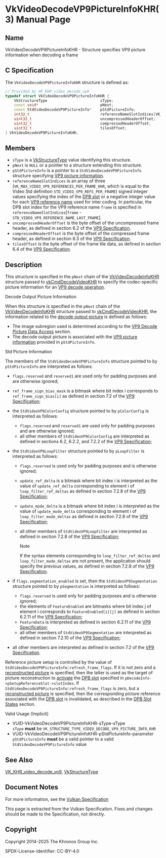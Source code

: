 # VkVideoDecodeVP9PictureInfoKHR(3) Manual Page

## Name

VkVideoDecodeVP9PictureInfoKHR - Structure specifies VP9 picture information when decoding a frame



## [](#_c_specification)C Specification

The `VkVideoDecodeVP9PictureInfoKHR` structure is defined as:

```c++
// Provided by VK_KHR_video_decode_vp9
typedef struct VkVideoDecodeVP9PictureInfoKHR {
    VkStructureType                        sType;
    const void*                            pNext;
    const StdVideoDecodeVP9PictureInfo*    pStdPictureInfo;
    int32_t                                referenceNameSlotIndices[VK_MAX_VIDEO_VP9_REFERENCES_PER_FRAME_KHR];
    uint32_t                               uncompressedHeaderOffset;
    uint32_t                               compressedHeaderOffset;
    uint32_t                               tilesOffset;
} VkVideoDecodeVP9PictureInfoKHR;
```

## [](#_members)Members

- `sType` is a [VkStructureType](https://registry.khronos.org/vulkan/specs/latest/man/html/VkStructureType.html) value identifying this structure.
- `pNext` is `NULL` or a pointer to a structure extending this structure.
- `pStdPictureInfo` is a pointer to a `StdVideoDecodeVP9PictureInfo` structure specifying [VP9 picture information](https://registry.khronos.org/vulkan/specs/latest/html/vkspec.html#decode-vp9-picture-info).
- `referenceNameSlotIndices` is an array of three (`VK_MAX_VIDEO_VP9_REFERENCES_PER_FRAME_KHR`, which is equal to the Video Std definition `STD_VIDEO_VP9_REFS_PER_FRAME`) signed integer values specifying the index of the [DPB slot](https://registry.khronos.org/vulkan/specs/latest/html/vkspec.html#dpb-slot) or a negative integer value for each [VP9 reference name](https://registry.khronos.org/vulkan/specs/latest/html/vkspec.html#decode-vp9-reference-names) used for inter coding. In particular, the DPB slot index for the VP9 reference name `frame` is specified in `referenceNameSlotIndices`\[`frame` - `STD_VIDEO_VP9_REFERENCE_NAME_LAST_FRAME`].
- `uncompressedHeaderOffset` is the byte offset of the uncompressed frame header, as defined in section 6.2 of the [VP9 Specification](https://registry.khronos.org/vulkan/specs/latest/html/vkspec.html#google-vp9).
- `compressedHeaderOffset` is the byte offset of the compressed frame header, as defined in section 6.3 of the [VP9 Specification](https://registry.khronos.org/vulkan/specs/latest/html/vkspec.html#google-vp9).
- `tilesOffset` is the byte offset of the frame tile data, as defined in section 6.4 of the [VP9 Specification](https://registry.khronos.org/vulkan/specs/latest/html/vkspec.html#google-vp9).

## [](#_description)Description

This structure is specified in the `pNext` chain of the [VkVideoDecodeInfoKHR](https://registry.khronos.org/vulkan/specs/latest/man/html/VkVideoDecodeInfoKHR.html) structure passed to [vkCmdDecodeVideoKHR](https://registry.khronos.org/vulkan/specs/latest/man/html/vkCmdDecodeVideoKHR.html) to specify the codec-specific picture information for an [VP9 decode operation](https://registry.khronos.org/vulkan/specs/latest/html/vkspec.html#decode-vp9).

Decode Output Picture Information

When this structure is specified in the `pNext` chain of the [VkVideoDecodeInfoKHR](https://registry.khronos.org/vulkan/specs/latest/man/html/VkVideoDecodeInfoKHR.html) structure passed to [vkCmdDecodeVideoKHR](https://registry.khronos.org/vulkan/specs/latest/man/html/vkCmdDecodeVideoKHR.html), the information related to the [decode output picture](https://registry.khronos.org/vulkan/specs/latest/html/vkspec.html#decode-output-picture-info) is defined as follows:

- The image subregion used is determined according to the [VP9 Decode Picture Data Access](https://registry.khronos.org/vulkan/specs/latest/html/vkspec.html#decode-vp9-picture-data-access) section.
- The decode output picture is associated with the [VP9 picture information](https://registry.khronos.org/vulkan/specs/latest/html/vkspec.html#decode-vp9-picture-info) provided in `pStdPictureInfo`.

Std Picture Information

The members of the `StdVideoDecodeVP9PictureInfo` structure pointed to by `pStdPictureInfo` are interpreted as follows:

- `flags.reserved` and `reserved1` are used only for padding purposes and are otherwise ignored;
- `ref_frame_sign_bias_mask` is a bitmask where bit index i corresponds to `ref_frame_sign_bias[i]` as defined in section 7.2 of the [VP9 Specification](https://registry.khronos.org/vulkan/specs/latest/html/vkspec.html#google-vp9);
- the `StdVideoVP9ColorConfig` structure pointed to by `pColorConfig` is interpreted as follows:
  
  - `flags.reserved` and `reserved1` are used only for padding purposes and are otherwise ignored;
  - all other members of `StdVideoVP9ColorConfig` are interpreted as defined in sections 6.2, 6.2.2, and 7.2.2 of the [VP9 Specification](https://registry.khronos.org/vulkan/specs/latest/html/vkspec.html#google-vp9);
- the `StdVideoVP9LoopFilter` structure pointed to by `pLoopFilter` is interpreted as follows:
  
  - `flags.reserved` is used only for padding purposes and is otherwise ignored;
  - `update_ref_delta` is a bitmask where bit index i is interpreted as the value of `update_ref_delta` corresponding to element i of `loop_filter_ref_deltas` as defined in section 7.2.8 of the [VP9 Specification](https://registry.khronos.org/vulkan/specs/latest/html/vkspec.html#google-vp9);
  - `update_mode_delta` is a bitmask where bit index i is interpreted as the value of `update_mode_delta` corresponding to element i of `loop_filter_mode_deltas` as defined in section 7.2.8 of the [VP9 Specification](https://registry.khronos.org/vulkan/specs/latest/html/vkspec.html#google-vp9);
  - all other members of `StdVideoVP9LoopFilter` are interpreted as defined in section 7.2.8 of the [VP9 Specification](https://registry.khronos.org/vulkan/specs/latest/html/vkspec.html#google-vp9);
    
    Note
    
    If the syntax elements corresponding to `loop_filter_ref_deltas` and `loop_filter_mode_deltas` are not present, the application should specify the previous values, as defined in section 7.2.8 of the [VP9 Specification](https://registry.khronos.org/vulkan/specs/latest/html/vkspec.html#google-vp9).
- if `flags.segmentation_enabled` is set, then the `StdVideoVP9Segmentation` structure pointed to by `pSegmentation` is interpreted as follows:
  
  - `flags.reserved` is used only for padding purposes and is otherwise ignored;
  - the elements of `FeatureEnabled` are bitmasks where bit index j of element i corresponds to `FeatureEnabled[i][j]` as defined in section 6.2.11 of the [VP9 Specification](https://registry.khronos.org/vulkan/specs/latest/html/vkspec.html#google-vp9);
  - `FeatureData` is interpreted as defined in section 6.2.11 of the [VP9 Specification](https://registry.khronos.org/vulkan/specs/latest/html/vkspec.html#google-vp9);
  - all other members of `StdVideoVP9Segmentation` are interpreted as defined in section 7.2.10 of the [VP9 Specification](https://registry.khronos.org/vulkan/specs/latest/html/vkspec.html#google-vp9);
- all other members are interpreted as defined in section 7.2 of the [VP9 Specification](https://registry.khronos.org/vulkan/specs/latest/html/vkspec.html#google-vp9).

Reference picture setup is controlled by the value of `StdVideoDecodeVP9PictureInfo`::`refresh_frame_flags`. If it is not zero and a [reconstructed picture](https://registry.khronos.org/vulkan/specs/latest/html/vkspec.html#decode-reconstructed-picture-info) is specified, then the latter is used as the target of picture reconstruction to [activate](https://registry.khronos.org/vulkan/specs/latest/html/vkspec.html#dpb-slot-states) the [DPB slot](https://registry.khronos.org/vulkan/specs/latest/html/vkspec.html#dpb-slot) specified in `pDecodeInfo->pSetupReferenceSlot->slotIndex`. If `StdVideoDecodeVP9PictureInfo`::`refresh_frame_flags` is zero, but a [reconstructed picture](https://registry.khronos.org/vulkan/specs/latest/html/vkspec.html#decode-reconstructed-picture-info) is specified, then the corresponding picture reference associated with the [DPB slot](https://registry.khronos.org/vulkan/specs/latest/html/vkspec.html#dpb-slot) is invalidated, as described in the [DPB Slot States](https://registry.khronos.org/vulkan/specs/latest/html/vkspec.html#dpb-slot-states) section.

Valid Usage (Implicit)

- [](#VUID-VkVideoDecodeVP9PictureInfoKHR-sType-sType)VUID-VkVideoDecodeVP9PictureInfoKHR-sType-sType  
  `sType` **must** be `VK_STRUCTURE_TYPE_VIDEO_DECODE_VP9_PICTURE_INFO_KHR`
- [](#VUID-VkVideoDecodeVP9PictureInfoKHR-pStdPictureInfo-parameter)VUID-VkVideoDecodeVP9PictureInfoKHR-pStdPictureInfo-parameter  
  `pStdPictureInfo` **must** be a valid pointer to a valid `StdVideoDecodeVP9PictureInfo` value

## [](#_see_also)See Also

[VK\_KHR\_video\_decode\_vp9](https://registry.khronos.org/vulkan/specs/latest/man/html/VK_KHR_video_decode_vp9.html), [VkStructureType](https://registry.khronos.org/vulkan/specs/latest/man/html/VkStructureType.html)

## [](#_document_notes)Document Notes

For more information, see the [Vulkan Specification](https://registry.khronos.org/vulkan/specs/latest/html/vkspec.html#VkVideoDecodeVP9PictureInfoKHR)

This page is extracted from the Vulkan Specification. Fixes and changes should be made to the Specification, not directly.

## [](#_copyright)Copyright

Copyright 2014-2025 The Khronos Group Inc.

SPDX-License-Identifier: CC-BY-4.0